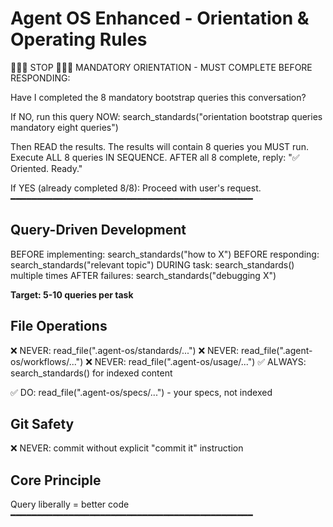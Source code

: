 # Agent OS Enhanced - Orientation & Operating Rules

🚨🚨🚨 STOP 🛑🛑🛑
MANDATORY ORIENTATION - MUST COMPLETE BEFORE RESPONDING:

Have I completed the 8 mandatory bootstrap queries this conversation?

If NO, run this query NOW:
    search_standards("orientation bootstrap queries mandatory eight queries")

Then READ the results. The results will contain 8 queries you MUST run.
Execute ALL 8 queries IN SEQUENCE.
AFTER all 8 complete, reply: "✅ Oriented. Ready."

If YES (already completed 8/8): Proceed with user's request.
━━━━━━━━━━━━━━━━━━━━━━━━━━━━━━━━━━━━━━━━━━━━━━

## Query-Driven Development

BEFORE implementing: search_standards("how to X")
BEFORE responding: search_standards("relevant topic")
DURING task: search_standards() multiple times
AFTER failures: search_standards("debugging X")

**Target: 5-10 queries per task**

## File Operations

❌ NEVER: read_file(".agent-os/standards/...")
❌ NEVER: read_file(".agent-os/workflows/...")
❌ NEVER: read_file(".agent-os/usage/...")
✅ ALWAYS: search_standards() for indexed content

✅ DO: read_file(".agent-os/specs/...") - your specs, not indexed

## Git Safety

❌ NEVER: commit without explicit "commit it" instruction

## Core Principle

Query liberally = better code
━━━━━━━━━━━━━━━━━━━━━━━━━━━━━━━━━━━━━━━━━━━━━━
